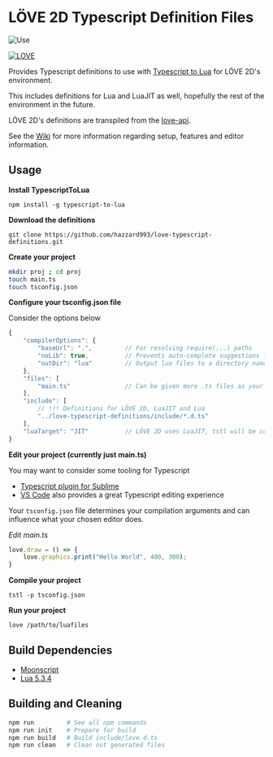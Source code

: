 # LÖVE 2D Typescript Definition Files

![Use](https://i.imgur.com/NPfeARe.png)

[![LOVE](https://img.shields.io/badge/L%C3%96VE-11.1-EA316E.svg)](http://love2d.org/)

Provides Typescript definitions to use with [Typescript to Lua](https://github.com/Perryvw/TypescriptToLua) for LÖVE 2D's environment.

This includes definitions for Lua and LuaJIT as well, hopefully the rest of the environment in the future.

LÖVE 2D's definitions are transpiled from the [love-api](https://github.com/love2d-community/love-api).

See the [Wiki](https://github.com/hazzard993/love-typescript-definitions/wiki) for more information regarding setup, features and editor information.

## Usage
**Install TypescriptToLua**

`npm install -g typescript-to-lua`

**Download the definitions**

`git clone https://github.com/hazzard993/love-typescript-definitions.git`

**Create your project**

```bash
mkdir proj ; cd proj
touch main.ts
touch tsconfig.json
```

**Configure your tsconfig.json file**

Consider the options below
```js
{
    "compilerOptions": {
        "baseUrl": ".",         // For resolving require(...) paths
        "noLib": true,          // Prevents auto-complete suggestions from non-lua libraries
        "outDir": "lua"         // Output lua files to a directory named lua
    },
    "files": [
        "main.ts"               // Can be given more .ts files as your project grows
    ],
    "include": [
        // !!! Definitions for LÖVE 2D, LuaJIT and Lua
        "../love-typescript-definitions/include/*.d.ts"
    ],
    "luaTarget": "JIT"          // LÖVE 2D uses LuaJIT, tstl will be considerate of LuaJIT's environment
}
```

**Edit your project (currently just main.ts)**

You may want to consider some tooling for Typescript
- [Typescript plugin for Sublime](https://packagecontrol.io/packages/TypeScript)
- [VS Code](https://code.visualstudio.com/) also provides a great Typescript editing experience

Your `tsconfig.json` file determines your compilation arguments and can influence what your chosen editor does.

*Edit main.ts*
```ts
love.draw = () => {
    love.graphics.print("Hello World", 400, 300);
}
```

**Compile your project**

`tstl -p tsconfig.json`

**Run your project**

`love /path/to/luafiles`

## Build Dependencies
- [Moonscript](https://moonscript.org)
- [Lua 5.3.4](https://www.lua.org/download.html)

## Building and Cleaning
```bash
npm run         # See all npm commands
npm run init    # Prepare for build
npm run build   # Build include/love.d.ts
npm run clean   # Clean out generated files
```
